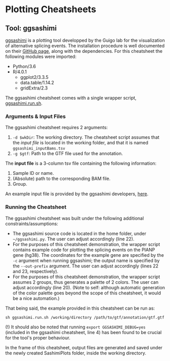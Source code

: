 # Plotting Cheatsheets

## Tool: ggsashimi

[ggsashimi](https://journals.plos.org/ploscompbiol/article?id=10.1371/journal.pcbi.1006360) is a plotting tool developped by the Guigo lab for the visualization of alternative splicing events. The installation procedure is well documented on their [GitHub page](https://github.com/guigolab/ggsashimi), along with the dependencies. For this cheatsheet the following modules were imported:

* Python/3.6
* R/4.0.1
	* ggplot2/3.3.5
	* data.table/1.14.2
	* gridExtra/2.3

The ggsashimi cheatsheet comes with a single wrapper script, [ggsashimi.run.sh](./src/ggsashimi.run.sh).

### Arguments & Input Files

The ggsashimi cheatsheet requires 2 arguments:

1. `-d $wkDir`: The working directory. The cheatsheet script assumes that the *input file* is located in the working folder, and that it is named `ggsashimi_inputBams.tsv`
2. `-g $gtf`: Path to the GTF file used for the annotation.

The **input file** is a 3-column tsv file containing the following information:

1. Sample ID or name.
2. (Absolute) path to the corresponding BAM file.
3. Group.

An example input file is provided by the ggsashimi developers, [here](https://github.com/guigolab/ggsashimi/blob/master/examples/input_bams.tsv).

### Running the Cheatsheet

The ggsashimi cheatsheet was built under the following additional constraints/assumptions:

* The ggsashimi source code is located in the home folder, under `~/ggsashimi.py`. The user can adjust accordingly (line 22).
* For the purposes of this cheatsheet demonstration, the wrapper script contains example code for plotting the splicing events on the PIANP gene (hg38). The coordinates for the example gene are specified by the `-c` argument when running ggsashimi; the output name is specified by the `--out-prefix` argument. The user can adjust accordingly (lines 22 and 23, respectively).
* For the purposes of this cheatsheet demonstration, the wrapper script assumes 2 groups, thus generates a palette of 2 colors. The user can adjust accordingly (line 20). (Note to self: although automatic generation of the color palette goes beyond the scope of this cheatsheet, it would be a nice automation.)

That being said, the example provided in this cheatsheet can be run as:

```
sh ggsashimi.run.sh /working/directory /path/to/gtf/annotation/gtf.gtf
```
(!) It should also be noted that running `export GGSASHIMI_DEBUG=yes` (included in the ggsashimi cheatsheet, line 4) has been found to be crucial for the tool's proper behaviour.

In the frame of this cheatsheet, output files are generated and saved under the newly created SashimiPlots folder, inside the working directory.
